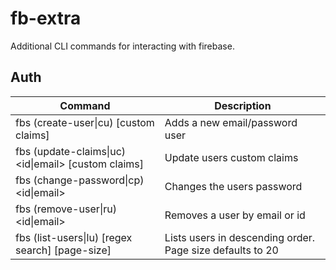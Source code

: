 # fb-extra

Additional CLI commands for interacting with firebase.

## Auth

| Command | Description |
| ---- | ---- |
| fbs (create-user\|cu) <email> <password> [custom claims] | Adds a new email/password user |
| fbs (update-claims\|uc) <id\|email> [custom claims] | Update users custom claims |
| fbs (change-password\|cp) <id\|email> <new-password> | Changes the users password |  
| fbs (remove-user\|ru) <id\|email> | Removes a user by email or id |
| fbs (list-users\|lu) [regex search] [page-size] | Lists users in descending order. Page size defaults to 20 |   
